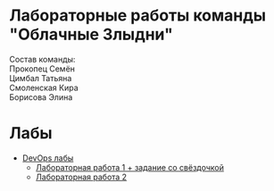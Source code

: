 # Лабораторные работы команды "Облачные Злыдни"
Состав команды:   
Прокопец Семён  
Цимбал Татьяна  
Смоленская Кира  
Борисова Элина

# Лабы
* [DevOps лабы](./cloud_lab)
    * [Лабораторная работа 1 + задание со свёздочкой](./cloud_lab/lab_1/lab1.md)
    * [Лабораторная работа 2](./cloud_lab/lab_2)
